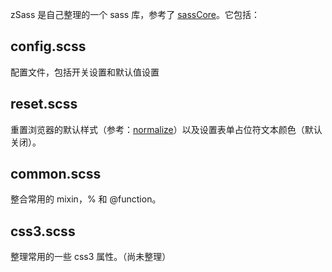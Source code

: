 zSass 是自己整理的一个 sass 库，参考了 [sassCore](https://github.com/marvin1023/sassCore)。它包括：

## config.scss ##

配置文件，包括开关设置和默认值设置

## reset.scss ##

重置浏览器的默认样式（参考：[normalize](https://github.com/necolas/normalize.css/)）以及设置表单占位符文本颜色（默认关闭）。

## common.scss ##

整合常用的 mixin，% 和 @function。

## css3.scss ##

整理常用的一些 css3 属性。（尚未整理）